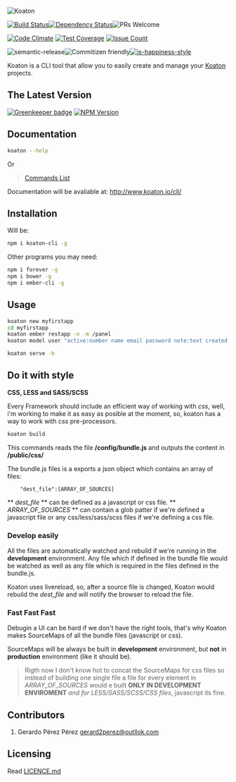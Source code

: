 ![Koaton](/koaton-cli.png)

[![Build Status](https://img.shields.io/travis/gerard2p/koaton-cli/master.svg?style=flat-square)](https://travis-ci.org/gerard2p/koaton-cli)[![Dependency Status](https://david-dm.org/gerard2p/koaton-cli.svg?style=flat-square)](https://david-dm.org/gerard2p/koaton-cli)![PRs Welcome](https://img.shields.io/badge/PRs%20🔀-Welcome-brightgreen.svg?style=flat-square)

[![Code Climate](https://codeclimate.com/github/gerard2p/koaton-cli/badges/gpa.svg?style=flat-square)](https://codeclimate.com/github/gerard2p/koaton-cli?style=flat-square) [![Test Coverage](https://codeclimate.com/github/gerard2p/koaton-cli/badges/coverage.svg?style=flat-square)](https://codeclimate.com/github/gerard2p/koaton-cli/coverage) [![Issue Count](https://codeclimate.com/github/gerard2p/koaton-cli/badges/issue_count.svg?style=flat-square)](https://codeclimate.com/github/gerard2p/koaton-cli)


![semantic-release](https://img.shields.io/badge/%20%20%F0%9F%93%A6%F0%9F%9A%80-semantic--release-e10079.svg?style=flat-square)![Commitizen friendly](https://img.shields.io/badge/commitizen-friendly-brightgreen.svg?style=flat-square)[![js-happiness-style](https://img.shields.io/badge/code%20style-happiness-brightgreen.svg?style=flat-square)](https://github.com/JedWatson/happiness)

Koaton is a CLI tool that allow you to easily create and manage your [Koaton](https://github.com/gerard2p/koaton) projects.

  The Latest Version
  ------------------

[![Greenkeeper badge](https://badges.greenkeeper.io/gerard2p/koaton-cli.svg)](https://greenkeeper.io/)
 [![NPM Version](http://img.shields.io/npm/v/koaton-cli.svg?style=flat-square)](https://www.npmjs.org/package/koaton-cli)

## Documentation

```bash
koaton --help
```
Or
> [Commands List](commands.md)

Documentation will be avaliable at:
<http://www.koaton.io/cli/>

## Installation

  Will be:

```sh
npm i koaton-cli -g
```

Other programs you may need:

```sh
npm i forever -g
npm i bower -g
npm i ember-cli -g
```

## Usage

```zsh
koaton new myfirstapp
cd myfirstapp
koaton ember restapp -n -m /panel
koaton model user "active:number name email password note:text created:date" -e restapp -r

koaton serve -b
```

## Do it with style

**CSS, LESS and SASS/SCSS**

Every Framework should include an efficient way of working with *css*, well, i'm working to make it as easy as posible at the moment, so, koaton has a way to work with css pre-processors.

```zsh
koaton build
```

This commands reads the file **/config/bundle.js** and outputs the content in **/public/css/**

The bundle.js files is a exports a json object which contains an array of files:

```
    "dest_file":[ARRAY_OF_SOURCES]
```

** *dest_file* ** can be defined as a javascript or css file.
** *ARRAY_OF_SOURCES* ** can contain a glob patter if we're defined a javascript file or any css/less/sass/scss files if we're defining a css file.

### Develop easily

All the files are automatically watched and rebuild if we're running in the **development** environment.
Any file which if defined in the bundle file would be watched as well as any file which is required in the files defined in the bundle.js.

Koaton uses livereload, so, after a source file is changed, Koaton would rebuild the *dest_file* and will notify the browser to reload the file.

### Fast Fast Fast

Debugin a UI can be hard if we don't have the right tools, that's why Koaton makes SourceMaps of all the bundle files (javascript or css).

SourceMaps will be always be built in **development** environment, but **not** in **production** environment (like it should be).

> Rigth now I don't know hot to concat the SourceMaps for css files so instead of building one single file a file for every element in *ARRAY_OF_SOURCES* would e built **ONLY IN DEVELOPMENT ENVIROMENT** *and for LESS/SASS/SCSS/CSS files*, javascript its fine.

## Contributors

1. Gerardo Pérez Pérez <gerard2perez@outllok.com>

## Licensing
Read [LICENCE.md](LICENCE.md)

